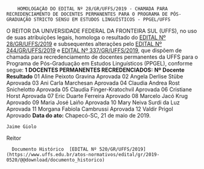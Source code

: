         HOMOLOGAÇÃO DO EDITAL Nº 28/GR/UFFS/2019 - CHAMADA PARA RECREDENCIAMENTO DE DOCENTES PERMANENTES PARA O PROGRAMA DE PÓS-GRADUAÇÃO STRICTO SENSU EM ESTUDOS LINGUÍSTICOS - PPGEL/UFFS  

 O REITOR DA UNIVERSIDADE FEDERAL DA FRONTEIRA SUL (UFFS), no uso de suas atribuições legais, homologa o resultado do [EDITAL Nº 28/GR/UFFS/2019](https://www.uffs.edu.br/atos-normativos/edital/gr/2019-0028) e subsequentes alterações pelo [EDITAL Nº 244/GR/UFFS/2019](https://www.uffs.edu.br/atos-normativos/edital/gr/2019-0244) e [EDITAL Nº 337/GR/UFFS/2019](https://www.uffs.edu.br/atos-normativos/edital/gr/2019-0337), que dispõem de chamada para recredenciamento de docentes permanentes da UFFS para o Programa de Pós-Graduação em Estudos Linguísticos (PPGEL), conforme segue:  **1 DOCENTES PERMANENTES RECREDENCIADOS:**      **Nº**    **Docente**   **Resultado**      01   Aline Peixoto Gravina   Aprovada     02   Angela Derlise Stübe   Aprovada     03   Ani Carla Marchesan   Aprovada     04   Claudia Andrea Rost Snichelotto   Aprovada     05   Claudia Finger-Kratochvil   Aprovada     06   Cristiane Horst   Aprovada     07   Eric Duarte Ferreira   Aprovado     08   Marcelo Jacó Krug   Aprovado     09   Maria José Laiño   Aprovada     10   Mary Neiva Surdi da Luz   Aprovada     11   Morgana Fabiola Cambrussi   Aprovada     12   Valdir Prigol   Aprovado            **Data do ato:** Chapecó-SC, 21 de maio de 2019.   
 

    Jaime Giolo   
 Reitor 

      Documento Histórico  [EDITAL Nº 520/GR/UFFS/2019](https://www.uffs.edu.br/atos-normativos/edital/gr/2019-0520/@@download/documento_historico)     
      